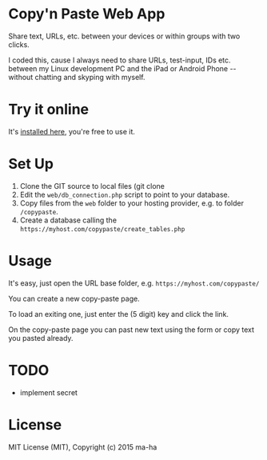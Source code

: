 # Copy'n Paste Web App
Share text, URLs, etc. between your devices or within groups with two clicks. 

I coded this, cause I always need to share URLs, test-input, IDs etc. between my Linux development PC and the iPad or Android Phone -- without chatting and skyping with myself. 

# Try it online
It's [installed here](http://mh-svr.de/copy/), you're free to use it.

# Set Up
1. Clone the GIT source to local files (git clone <GIThub-URL> 
2. Edit the `web/db_connection.php` script to point to your database.
3. Copy files from the `web` folder to your hosting provider, e.g. to folder `/copypaste`.
1. Create a database calling the `https://myhost.com/copypaste/create_tables.php`

# Usage
It's easy, just open the URL base folder, e.g. `https://myhost.com/copypaste/`

You can create a new copy-paste page. 

To load an exiting one, just enter the (5 digit) key and click the link. 

On the copy-paste page you can past new text using the form or copy text you pasted already.

# TODO
- implement secret

# License
MIT License (MIT), Copyright (c) 2015 ma-ha